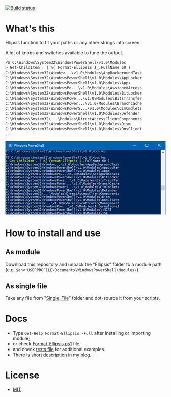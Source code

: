 
[![Build status](https://ci.appveyor.com/api/projects/status/c3lmhuqk3tjtn0y4?svg=true)](https://ci.appveyor.com/project/KillyMXI/psellipsismodule)


# What's this

Ellipsis function to fit your paths or any other strings into screen.

A lot of knobs and switches available to tune the output.

```
PS C:\Windows\System32\WindowsPowerShell\v1.0\Modules
> Get-ChildItem . | %{ Format-Ellipsis $_.FullName 60 }
C:\Windows\System32\Window...\v1.0\Modules\AppBackgroundTask
C:\Windows\System32\WindowsPowerShell\v1.0\Modules\AppLocker
C:\Windows\System32\WindowsPowerShell\v1.0\Modules\Appx
C:\Windows\System32\WindowsPo...\v1.0\Modules\AssignedAccess
C:\Windows\System32\WindowsPowerShell\v1.0\Modules\BitLocker
C:\Windows\System32\WindowsPowe...\v1.0\Modules\BitsTransfer
C:\Windows\System32\WindowsPower...\v1.0\Modules\BranchCache
C:\Windows\System32\WindowsPowerS...\v1.0\Modules\CimCmdlets
C:\Windows\System32\WindowsPowerShell\v1.0\Modules\Defender
C:\Windows\System32\...\Modules\DirectAccessClientComponents
C:\Windows\System32\WindowsPowerShell\v1.0\Modules\Dism
C:\Windows\System32\WindowsPowerShell\v1.0\Modules\DnsClient
...
```

![Format-Ellipsis example screenshot](Media/Format-Ellipsis.png)


# How to install and use

## As module

Download this repository and unpack the "Ellipsis" folder to a module path
(e.g. ``$env:USERPROFILE\Documents\WindowsPowerShell\Modules\``).

## As single file

Take any file from "[Single_File](Single_File)" folder and dot-source it from your scripts.


# Docs

* Type ``Get-Help Format-Ellipsis -Full`` after installing or importing module;
* or check [Format-Ellipsis.ps1](Ellipsis/Format-Ellipsis.ps1) file;
* and check [tests file](Tests/Ellipsis.Tests.ps1) for additional examples.
* There is [short description](http://mxii.eu.org/2016/09/03/ellipsis-function-for-powershell/) in my blog.

# License

* [MIT](LICENSE)
